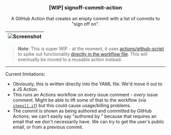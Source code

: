 <h3 align="center">[WIP] signoff-commit-action</h3>
<p align="center">A GitHub Action that creates an empty commit with a list of commits to "sign off on".</p>

| ![Screenshot](https://user-images.githubusercontent.com/10660468/70858898-9c2a2b80-1ed8-11ea-9ee8-172b7e434a2d.png) |
| --- |

> **Note**: This is super WIP - at the moment, it uses [actions/github-script](https://github.com/actions/github-script) to spike out functionality [directly in the workflow file](/.github/workflows/signoff.yml). This will eventually be moved to a reusable action instead.

---

Current limitations:

* Obviously, this is written directly into the YAML file. We'd move it out to a JS Action.
* This runs an Actions workflow on every issue comment - _every_ issue comment. Might be able to lift some of that to the workflow (via [`steps[].if`](https://help.github.com/en/actions/automating-your-workflow-with-github-actions/workflow-syntax-for-github-actions#jobsjob_idstepsif)) but this could cause usage/billing problems.
* The commit is shown as being authored and committed by GitHub Actions; we can't easily say "authored by <user>" because that requires an email that we don't necessarily have. We can try to get the user's public email, or from a previous commit.
